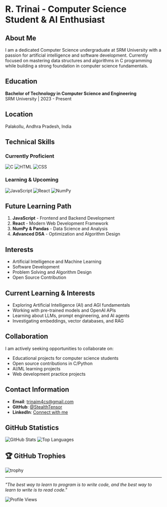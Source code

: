 # R. Trinai - Computer Science Student & AI Enthusiast

## About Me
I am a dedicated Computer Science undergraduate at SRM University with a passion for artificial intelligence and software development. Currently focused on mastering data structures and algorithms in C programming while building a strong foundation in computer science fundamentals.

##  Education
**Bachelor of Technology in Computer Science and Engineering**  
SRM University | 2023 - Present

##  Location
Palakollu, Andhra Pradesh, India

##  Technical Skills
### Currently Proficient
![C](https://skillicons.dev/icons?i=c)
![HTML](https://skillicons.dev/icons?i=html)
![CSS](https://skillicons.dev/icons?i=css)

### Learning & Upcoming
![JavaScript](https://skillicons.dev/icons?i=js)
![React](https://skillicons.dev/icons?i=react)
![NumPy](https://skillicons.dev/icons?i=numpy)

##  Future Learning Path
1. **JavaScript** - Frontend and Backend Development
2. **React** - Modern Web Development Framework
3. **NumPy & Pandas** - Data Science and Analysis
4. **Advanced DSA** - Optimization and Algorithm Design

##  Interests
- Artificial Intelligence and Machine Learning
- Software Development
- Problem Solving and Algorithm Design
- Open Source Contribution

##  Current Learning & Interests

- Exploring Artificial Intelligence (AI) and AGI fundamentals  
- Working with pre-trained models and OpenAI APIs  
- Learning about LLMs, prompt engineering, and AI agents  
- Investigating embeddings, vector databases, and RAG  

##  Collaboration
I am actively seeking opportunities to collaborate on:
- Educational projects for computer science students
- Open source contributions in C/Python
- AI/ML learning projects
- Web development practice projects

##  Contact Information
- **Email**: [trinaim4cs@gmail.com](mailto:trinaim4cs@gmail.com)
- **GitHub**: [@StealthTensor](https://github.com/SteathTensor)
- **LinkedIn**: [Connect with me](https://www.linkedin.com/in/trinai-rayabharapu-252439336)

##  GitHub Statistics
![GitHub Stats](https://github-readme-stats.vercel.app/api?username=StealthTensor&show_icons=true&theme=radical&hide_border=true)
![Top Languages](https://github-readme-stats.vercel.app/api/top-langs/?username=StealthTensor&layout=compact&theme=radical&hide_border=true)

## 🏆 GitHub Trophies
![trophy](https://github-profile-trophy.vercel.app/?username=StealthTensor&theme=radical&no-frame=true&row=1&column=6)

---
*"The best way to learn to program is to write code, and the best way to learn to write is to read code."*

![Profile Views](https://komarev.com/ghpvc/?username=StealthTensor&color=brightgreen)
